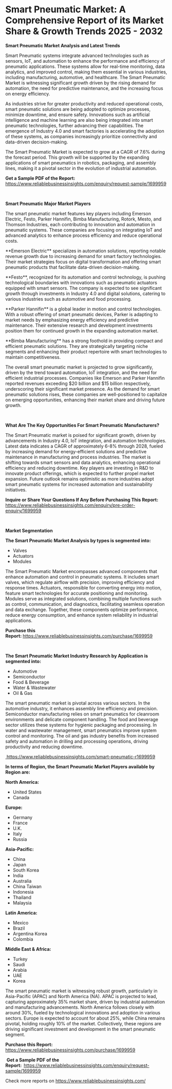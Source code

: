 <p><h1>Smart Pneumatic Market: A Comprehensive Report of its Market Share & Growth Trends 2025 - 2032</h1></p><p><strong>Smart Pneumatic Market Analysis and Latest Trends</strong></p>
<p><p>Smart Pneumatic systems integrate advanced technologies such as sensors, IoT, and automation to enhance the performance and efficiency of pneumatic applications. These systems allow for real-time monitoring, data analytics, and improved control, making them essential in various industries, including manufacturing, automotive, and healthcare. The Smart Pneumatic Market is witnessing significant growth driven by the rising demand for automation, the need for predictive maintenance, and the increasing focus on energy efficiency.</p><p>As industries strive for greater productivity and reduced operational costs, smart pneumatic solutions are being adopted to optimize processes, minimize downtime, and ensure safety. Innovations such as artificial intelligence and machine learning are also being integrated into smart pneumatic technologies, further advancing their capabilities. The emergence of Industry 4.0 and smart factories is accelerating the adoption of these systems, as companies increasingly prioritize connectivity and data-driven decision-making.</p><p>The Smart Pneumatic Market is expected to grow at a CAGR of 7.6% during the forecast period. This growth will be supported by the expanding applications of smart pneumatics in robotics, packaging, and assembly lines, making it a pivotal sector in the evolution of industrial automation.</p></p>
<p><strong>Get a Sample PDF of the Report:&nbsp;</strong> <a href="https://www.reliablebusinessinsights.com/enquiry/request-sample/1699959?utm_campaign=3499&utm_medium=2&utm_source=Github&utm_content=ia&utm_term=08042025&utm_id=smart-pneumatic">https://www.reliablebusinessinsights.com/enquiry/request-sample/1699959</a></p>
<p>&nbsp;</p>
<p><strong>Smart Pneumatic Major Market Players</strong></p>
<p><p>The smart pneumatic market features key players including Emerson Electric, Festo, Parker Hannifin, Bimba Manufacturing, Rotork, Mesto, and Thomson Industries, each contributing to innovation and automation in pneumatic systems. These companies are focusing on integrating IoT and advanced analytics to enhance process efficiency and reduce operational costs.</p><p>**Emerson Electric** specializes in automation solutions, reporting notable revenue growth due to increasing demand for smart factory technologies. Their market strategies focus on digital transformation and offering smart pneumatic products that facilitate data-driven decision-making.</p><p>**Festo**, recognized for its automation and control technology, is pushing technological boundaries with innovations such as pneumatic actuators equipped with smart sensors. The company is expected to see significant growth through investments in Industry 4.0 and digital solutions, catering to various industries such as automotive and food processing.</p><p>**Parker Hannifin** is a global leader in motion and control technologies. With a robust offering of smart pneumatic devices, Parker is adapting to market needs by emphasizing energy efficiency and predictive maintenance. Their extensive research and development investments position them for continued growth in the expanding automation market.</p><p>**Bimba Manufacturing** has a strong foothold in providing compact and efficient pneumatic solutions. They are strategically targeting niche segments and enhancing their product repertoire with smart technologies to maintain competitiveness.</p><p>The overall smart pneumatic market is projected to grow significantly, driven by the trend toward automation, IoT integration, and the need for efficient industrial processes. Companies like Emerson and Parker Hannifin reported revenues exceeding $20 billion and $15 billion respectively, underscoring their significant market presence. As the demand for smart pneumatic solutions rises, these companies are well-positioned to capitalize on emerging opportunities, enhancing their market share and driving future growth.</p></p>
<p>&nbsp;</p>
<p><strong>What Are The Key Opportunities For Smart Pneumatic Manufacturers?</strong></p>
<p><p>The Smart Pneumatic market is poised for significant growth, driven by advancements in Industry 4.0, IoT integration, and automation technologies. Latest data indicates a CAGR of approximately 6-8% through 2028, fueled by increasing demand for energy-efficient solutions and predictive maintenance in manufacturing and process industries. The market is shifting towards smart sensors and data analytics, enhancing operational efficiency and reducing downtime. Key players are investing in R&D to innovate product offerings, which is expected to further propel market expansion. Future outlook remains optimistic as more industries adopt smart pneumatic systems for increased automation and sustainability initiatives.</p></p>
<p><strong>Inquire or Share Your Questions If Any Before Purchasing This Report:</strong> <a href="https://www.reliablebusinessinsights.com/enquiry/pre-order-enquiry/1699959?utm_campaign=3499&utm_medium=2&utm_source=Github&utm_content=ia&utm_term=08042025&utm_id=smart-pneumatic">https://www.reliablebusinessinsights.com/enquiry/pre-order-enquiry/1699959</a></p>
<p>&nbsp;</p>
<p><strong>Market Segmentation</strong></p>
<p><strong>The Smart Pneumatic Market Analysis by types is segmented into:</strong></p>
<p><ul><li>Valves</li><li>Actuators</li><li>Modules</li></ul></p>
<p><p>The Smart Pneumatic Market encompasses advanced components that enhance automation and control in pneumatic systems. It includes smart valves, which regulate airflow with precision, improving efficiency and response times. Actuators, responsible for converting energy into motion, feature smart technologies for accurate positioning and monitoring. Modules serve as integrated solutions, combining multiple functions such as control, communication, and diagnostics, facilitating seamless operation and data exchange. Together, these components optimize performance, reduce energy consumption, and enhance system reliability in industrial applications.</p></p>
<p><strong>Purchase this Report:&nbsp;</strong><a href="https://www.reliablebusinessinsights.com/purchase/1699959?utm_campaign=3499&utm_medium=2&utm_source=Github&utm_content=ia&utm_term=08042025&utm_id=smart-pneumatic">https://www.reliablebusinessinsights.com/purchase/1699959</a></p>
<p>&nbsp;</p>
<p><strong>The Smart Pneumatic Market Industry Research by Application is segmented into:</strong></p>
<p><ul><li>Automotive</li><li>Semiconductor</li><li>Food & Beverage</li><li>Water & Wastewater</li><li>Oil & Gas</li></ul></p>
<p><p>The smart pneumatic market is pivotal across various sectors. In the automotive industry, it enhances assembly line efficiency and precision. Semiconductor manufacturing relies on smart pneumatics for cleanroom environments and delicate component handling. The food and beverage sector utilizes these systems for hygienic packaging and processing. In water and wastewater management, smart pneumatics improve system control and monitoring. The oil and gas industry benefits from increased safety and automation in drilling and processing operations, driving productivity and reducing downtime.</p></p>
<p><a href="https://www.reliablebusinessinsights.com/smart-pneumatic-r1699959?utm_campaign=3499&utm_medium=2&utm_source=Github&utm_content=ia&utm_term=08042025&utm_id=smart-pneumatic">&nbsp;https://www.reliablebusinessinsights.com/smart-pneumatic-r1699959</a></p>
<p><strong>In terms of Region, the Smart Pneumatic Market Players available by Region are:</strong></p>
<p>
    <p> <strong> North America: </strong>
        <ul>
            <li>United States</li>
            <li>Canada</li>
        </ul>
        </p> 
    <p> <strong> Europe: </strong>
        <ul>
            <li>Germany</li>
            <li>France</li>
            <li>U.K.</li>
            <li>Italy</li>
            <li>Russia</li>
        </ul>
        </p> 
    <p> <strong> Asia-Pacific: </strong>
        <ul>
            <li>China</li>
            <li>Japan</li>
            <li>South Korea</li>
            <li>India</li>
            <li>Australia</li>
            <li>China Taiwan</li>
            <li>Indonesia</li>
            <li>Thailand</li>
            <li>Malaysia</li>
        </ul>
        </p> 
    <p> <strong> Latin America: </strong>
        <ul>
            <li>Mexico</li>
            <li>Brazil</li>
            <li>Argentina Korea</li>
            <li>Colombia</li>
        </ul>
        </p> 
    <p> <strong> Middle East & Africa: </strong>
        <ul>
            <li>Turkey</li>
            <li>Saudi</li>
            <li>Arabia</li>
            <li>UAE</li>
            <li>Korea</li>
        </ul>
    </p>
    </p>
<p><p>The smart pneumatic market is witnessing robust growth, particularly in Asia-Pacific (APAC) and North America (NA). APAC is projected to lead, capturing approximately 35% market share, driven by industrial automation and manufacturing advancements. North America follows closely with around 30%, fueled by technological innovations and adoption in various sectors. Europe is expected to account for about 25%, while China remains pivotal, holding roughly 10% of the market. Collectively, these regions are driving significant investment and development in the smart pneumatic segment.</p></p>
<p><strong>Purchase this Report: </strong><a href="https://www.reliablebusinessinsights.com/purchase/1699959?utm_campaign=3499&utm_medium=2&utm_source=Github&utm_content=ia&utm_term=08042025&utm_id=smart-pneumatic">https://www.reliablebusinessinsights.com/purchase/1699959</a></p>
<p>&nbsp;<strong>Get a Sample PDF of the Report:&nbsp;&nbsp;</strong><a href="https://www.reliablebusinessinsights.com/enquiry/request-sample/1699959?utm_campaign=3499&utm_medium=2&utm_source=Github&utm_content=ia&utm_term=08042025&utm_id=smart-pneumatic">https://www.reliablebusinessinsights.com/enquiry/request-sample/1699959</a></p>
<p><strong></strong></p>
<p>Check more reports on <a href="https://www.reliablebusinessinsights.com/?utm_campaign=3499&utm_medium=2&utm_source=Github&utm_content=ia&utm_term=08042025&utm_id=smart-pneumatic">https://www.reliablebusinessinsights.com/</a></p>